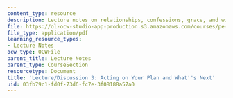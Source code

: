 ```yaml
---
content_type: resource
description: Lecture notes on relationships, confessions, grace, and wisdom.
file: https://ol-ocw-studio-app-production.s3.amazonaws.com/courses/pe-550-designing-your-life-spring-2009/03fb79c1fd0f73d6fc7e3f08188a57a0_MITPE_550iap09_s09_lec03_iap07.pdf
file_type: application/pdf
learning_resource_types:
- Lecture Notes
ocw_type: OCWFile
parent_title: Lecture Notes
parent_type: CourseSection
resourcetype: Document
title: 'Lecture/Discussion 3: Acting on Your Plan and What''s Next'
uid: 03fb79c1-fd0f-73d6-fc7e-3f08188a57a0
---
```

